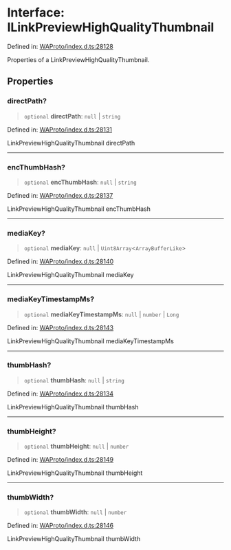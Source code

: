 # Interface: ILinkPreviewHighQualityThumbnail

Defined in: [WAProto/index.d.ts:28128](https://github.com/Fokusdotid/Baileys/blob/49e815e65b8f4aea31725e09dcf4815734557e39/WAProto/index.d.ts#L28128)

Properties of a LinkPreviewHighQualityThumbnail.

## Properties

### directPath?

> `optional` **directPath**: `null` \| `string`

Defined in: [WAProto/index.d.ts:28131](https://github.com/Fokusdotid/Baileys/blob/49e815e65b8f4aea31725e09dcf4815734557e39/WAProto/index.d.ts#L28131)

LinkPreviewHighQualityThumbnail directPath

***

### encThumbHash?

> `optional` **encThumbHash**: `null` \| `string`

Defined in: [WAProto/index.d.ts:28137](https://github.com/Fokusdotid/Baileys/blob/49e815e65b8f4aea31725e09dcf4815734557e39/WAProto/index.d.ts#L28137)

LinkPreviewHighQualityThumbnail encThumbHash

***

### mediaKey?

> `optional` **mediaKey**: `null` \| `Uint8Array`\<`ArrayBufferLike`\>

Defined in: [WAProto/index.d.ts:28140](https://github.com/Fokusdotid/Baileys/blob/49e815e65b8f4aea31725e09dcf4815734557e39/WAProto/index.d.ts#L28140)

LinkPreviewHighQualityThumbnail mediaKey

***

### mediaKeyTimestampMs?

> `optional` **mediaKeyTimestampMs**: `null` \| `number` \| `Long`

Defined in: [WAProto/index.d.ts:28143](https://github.com/Fokusdotid/Baileys/blob/49e815e65b8f4aea31725e09dcf4815734557e39/WAProto/index.d.ts#L28143)

LinkPreviewHighQualityThumbnail mediaKeyTimestampMs

***

### thumbHash?

> `optional` **thumbHash**: `null` \| `string`

Defined in: [WAProto/index.d.ts:28134](https://github.com/Fokusdotid/Baileys/blob/49e815e65b8f4aea31725e09dcf4815734557e39/WAProto/index.d.ts#L28134)

LinkPreviewHighQualityThumbnail thumbHash

***

### thumbHeight?

> `optional` **thumbHeight**: `null` \| `number`

Defined in: [WAProto/index.d.ts:28149](https://github.com/Fokusdotid/Baileys/blob/49e815e65b8f4aea31725e09dcf4815734557e39/WAProto/index.d.ts#L28149)

LinkPreviewHighQualityThumbnail thumbHeight

***

### thumbWidth?

> `optional` **thumbWidth**: `null` \| `number`

Defined in: [WAProto/index.d.ts:28146](https://github.com/Fokusdotid/Baileys/blob/49e815e65b8f4aea31725e09dcf4815734557e39/WAProto/index.d.ts#L28146)

LinkPreviewHighQualityThumbnail thumbWidth
